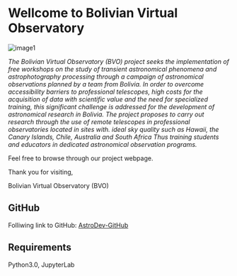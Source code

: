 # Wellcome to Bolivian Virtual Observatory

![image1](im/AnimationBVO.gif)

*The Bolivian Virtual Observatory (BVO) project seeks the implementation of free workshops on the study of transient astronomical phenomena and astrophotography processing through a campaign of astronomical observations planned by a team from Bolivia. In order to overcome accessibility barriers to professional telescopes, high costs for the acquisition of data with scientific value and the need for specialized training, this significant challenge is addressed for the development of astronomical research in Bolivia. The project proposes to carry out research through the use of remote telescopes in professional observatories located in sites with. ideal sky quality such as Hawaii, the Canary Islands, Chile, Australia and South Africa Thus training students and educators in dedicated astronomical observation programs.*


Feel free to browse through our project webpage. 

Thank you for visiting,

Bolivian Virtual Observatory (BVO)

## GitHub

Folliwing link to GitHub: [AstroDev-GitHub](https://github.com/gabojaimesillanes/)

## Requirements

Python3.0,
JupyterLab